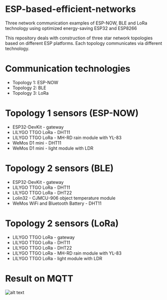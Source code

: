 # ESP-based-efficient-networks
Three network communication examples of ESP-NOW, BLE and LoRa technology using optimized energy-saving ESP32 and ESP8266

This repository deals with construction of three star network topologies based on different ESP platforms. Each topology communicates via different technology. 

# Communication technologies
* Topology 1: ESP-NOW
* Topology 2: BLE
* Topology 3: LoRa

# Topology 1 sensors (ESP-NOW)
* ESP32-DevKit - gateway
* LILYGO TTGO LoRa - DHT11
* LILYGO TTGO LoRa - MH-RD rain module with YL-83
* WeMos D1 mini - DHT11
* WeMos D1 mini - light module with LDR 

# Topology 2 sensors (BLE)
* ESP32-DevKit - gateway
* LILYGO TTGO LoRa - DHT11
* LILYGO TTGO LoRa - DHT22
* Lolin32 - CJMCU-906 object temperature module
* WeMos WiFi and Bluetooth Battery - DHT11

# Topology 2 sensors (LoRa)
* LILYGO TTGO LoRa - gateway
* LILYGO TTGO LoRa - DHT11
* LILYGO TTGO LoRa - DHT22
* LILYGO TTGO LoRa - MH-RD rain module with YL-83
* LILYGO TTGO LoRa - light module with LDR 


# Result on MQTT
![alt text](https://raw.githubusercontent.com/username/projectname/branch/path/to/img.png)
